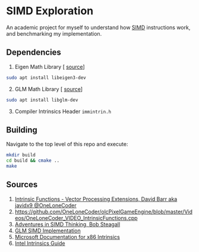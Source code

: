 # SIMD Exploration
An academic project for myself to understand how [SIMD](https://en.wikipedia.org/wiki/Single_instruction,_multiple_data) instructions work, and benchmarking my implementation.

## Dependencies
1. Eigen Math Library [ [source](https://gitlab.com/libeigen/eigen)]
```bash
sudo apt install libeigen3-dev
```

2. GLM Math Library [ [source](https://github.com/g-truc/glm)]
```bash
sudo apt install libglm-dev
```

3. Compiler Intrinsics Header `immintrin.h`

## Building
Navigate to the top level of this repo and execute:
```bash
mkdir build
cd build && cmake ..
make
```	

## Sources
1. [ Intrinsic Functions - Vector Processing Extensions, David Barr aka javidx9 @OneLoneCoder ](https://www.youtube.com/watch?v=x9Scb5Mku1g&list=WL&index=14)
2. https://github.com/OneLoneCoder/olcPixelGameEngine/blob/master/Videos/OneLoneCoder_VIDEO_IntrinsicFunctions.cpp
3. [ Adventures in SIMD Thinking, Bob Steagall ](https://www.youtube.com/watch?v=qejTqnxQRcw&t=649s)
4. [ GLM SIMD Implementation ](https://github.com/g-truc/glm/tree/master/glm/simd)
5. [Microsoft Documentation for x86 Intrinsics](https://docs.microsoft.com/en-us/cpp/intrinsics/x86-intrinsics-list?view=msvc-170)
6. [Intel Intrinsics Guide](https://www.intel.com/content/www/us/en/docs/intrinsics-guide/index.html#)
